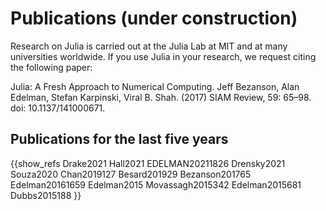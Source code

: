 # Publications (under construction)

Research on Julia is carried out at the Julia Lab at MIT and at many universities worldwide.
If you use Julia in your research, we request citing the following paper:

Julia: A Fresh Approach to Numerical Computing. Jeff Bezanson, Alan Edelman, Stefan Karpinski, Viral B. Shah. (2017) SIAM Review, 59: 65–98. doi: 10.1137/141000671.


## Publications for the last five years 

{{show_refs 
    Drake2021
    Hall2021
    EDELMAN20211826
    Drensky2021
    Souza2020
    Chan2019127
    Besard201929
    Bezanson201765
    Edelman20161659
    Edelman2015
    Movassagh2015342
    Edelman2015681
    Dubbs2015188
}}


